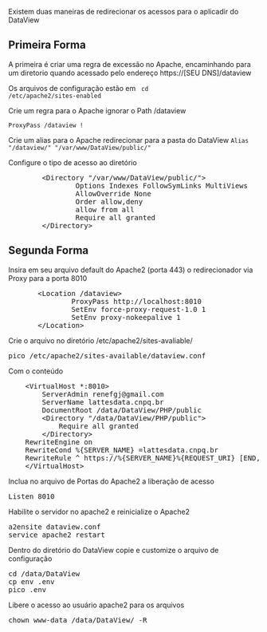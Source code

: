

Existem duas maneiras de redirecionar os acessos para o aplicadir do DataView
<h2>Primeira Forma</h2>
A primeira é criar uma regra de excessão no Apache, encaminhando para um diretorio quando acessado pelo endereço https://[SEU DNS]/dataview

Os arquivos de configuração estão em
<code> cd /etc/apache2/sites-enabled</code>

Crie um regra para o Apache ignorar o Path /dataview

<code>ProxyPass /dataview !</code>

Crie um alias para o Apache redirecionar para a pasta do DataView
<code>Alias "/dataview/" "/var/www/DataView/public/"</code>

Configure o tipo de acesso ao diretório
<br/>
<pre>
        &lt;Directory "/var/www/DataView/public/">
                Options Indexes FollowSymLinks MultiViews
                AllowOverride None
                Order allow,deny
                allow from all
                Require all granted
        &lt;/Directory>
</pre>


<h2>Segunda Forma</h2>
Insira em seu arquivo default do Apache2 (porta 443) o redirecionador via Proxy para a porta 8010
<pre>
       &lt;Location /dataview>
               ProxyPass http://localhost:8010
               SetEnv force-proxy-request-1.0 1
               SetEnv proxy-nokeepalive 1
       &lt;/Location>
</pre>

Crie o arquivo no diretório /etc/apache2/sites-avaliable/
<pre>pico /etc/apache2/sites-available/dataview.conf</pre>
Com o conteúdo
<pre>
    &lt;VirtualHost *:8010>
        ServerAdmin renefgj@gmail.com
        ServerName lattesdata.cnpq.br
        DocumentRoot /data/DataView/PHP/public
        &lt;Directory "/data/DataView/PHP/public">
            Require all granted
        &lt;/Directory>
    RewriteEngine on
    RewriteCond %{SERVER_NAME} =lattesdata.cnpq.br
    RewriteRule ^ https://%{SERVER_NAME}%{REQUEST_URI} [END,NE,R=permanent]
    &lt;/VirtualHost>
</pre>

Inclua no arquivo de Portas do Apache2 a liberação de acesso
<pre>
Listen 8010
</pre>

Habilite o servidor no apache2 e reinicialize o Apache2
<pre>
a2ensite dataview.conf
service apache2 restart
</pre>

Dentro do diretório do DataView copie e customize o arquivo de configuração
<pre>
cd /data/DataView
cp env .env
pico .env
</pre>

Libere o acesso ao usuário apache2 para os arquivos
<pre>
chown www-data /data/DataView/ -R
</pre>